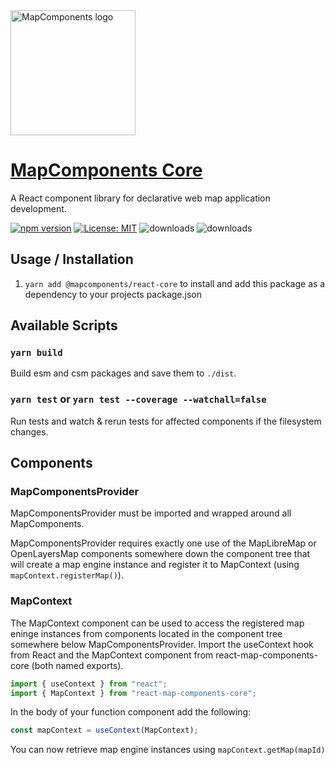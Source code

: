 <img src="https://avatars.githubusercontent.com/u/64851912" alt="MapComponents logo" width="200"/>

# [MapComponents Core](https://mapcomponents.org/)

A React component library for declarative web map application development.


[![npm version](https://badge.fury.io/js/react-map-components-core.svg)](https://badge.fury.io/js/react-map-components-core) [![License: MIT](https://img.shields.io/badge/License-MIT-yellow.svg)](https://opensource.org/licenses/MIT) ![downloads](https://img.shields.io/npm/dt/react-map-components-core.svg) ![downloads](https://img.shields.io/npm/dm/react-map-components-core.svg)

## Usage / Installation

1. ```yarn add @mapcomponents/react-core``` to install and add this package as a dependency to your projects package.json

## Available Scripts

### `yarn build`

Build esm and csm packages and save them to ```./dist```.

### `yarn test` or `yarn test --coverage --watchall=false`

Run tests and watch & rerun tests for affected components if the filesystem changes.

## Components

### MapComponentsProvider

MapComponentsProvider must be imported and wrapped around all MapComponents.

MapComponentsProvider requires exactly one use of the MapLibreMap or OpenLayersMap components somewhere down the component tree that will create a map engine instance and register it to MapContext (using ```mapContext.registerMap()```).

### MapContext

The MapContext component can be used to access the registered map eninge instances from components located in the component tree somewhere below MapComponentsProvider.
Import the useContext hook from React and the MapContext component from react-map-components-core (both named exports).

```js
import { useContext } from "react";
import { MapContext } from "react-map-components-core";
```
In the body of your function component add the following:
```js
const mapContext = useContext(MapContext);
```
You can now retrieve map engine instances using `mapContext.getMap(mapId)`
